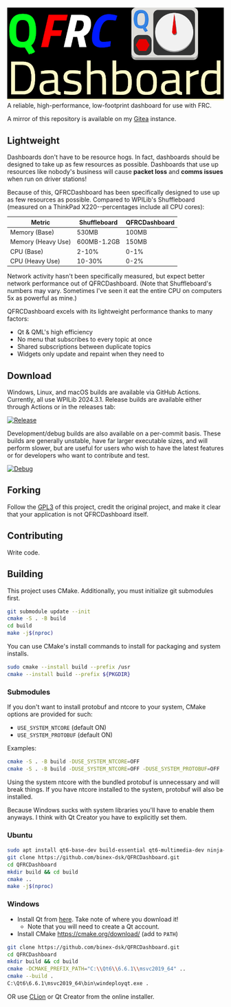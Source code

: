 ![QFRCDashboard](QFRCDashboard-display.png "QFRCDashboard")
A reliable, high-performance, low-footprint dashboard for use with FRC.

A mirror of this repository is available on my [Gitea](https://git.swurl.xyz/swirl/qfrcdashboard.git) instance.

## Lightweight
Dashboards don't have to be resource hogs. In fact, dashboards should be designed to take up as few resources as possible. Dashboards that use up resources like nobody's business will cause **packet loss** and **comms issues** when run on driver stations!

Because of this, QFRCDashboard has been specifically designed to use up as few resources as possible. Compared to WPILib's Shuffleboard (measured on a ThinkPad X220--percentages include all CPU cores):

| Metric            | Shuffleboard  | QFRCDashboard |
| ----------------- | ------------- | ------------- |
| Memory (Base)     | 530MB         | 100MB         |
| Memory (Heavy Use)| 600MB-1.2GB   | 150MB         |
| CPU (Base)        | 2-10%         | 0-1%          |
| CPU (Heavy Use)   | 10-30%        | 0-2%          |

Network activity hasn't been specifically measured, but expect better network performance out of QFRCDashboard. (Note that Shuffleboard's numbers may vary. Sometimes I've seen it eat the entire CPU on computers 5x as powerful as mine.)

QFRCDashboard excels with its lightweight performance thanks to many factors:
- Qt & QML's high efficiency
- No menu that subscribes to every topic at once
- Shared subscriptions between duplicate topics
- Widgets only update and repaint when they need to

## Download
Windows, Linux, and macOS builds are available via GitHub Actions. Currently, all use WPILib 2024.3.1. Release builds are available either through Actions or in the releases tab:

[![Release](https://github.com/binex-dsk/QFRCDashboard/actions/workflows/trigger_release.yml/badge.svg)](https://github.com/binex-dsk/QFRCDashboard/actions/workflows/trigger_release.yml)

Development/debug builds are also available on a per-commit basis. These builds are generally unstable, have far larger executable sizes, and will perform slower, but are useful for users who wish to have the latest features or for developers who want to contribute and test.

[![Debug](https://github.com/binex-dsk/QFRCDashboard/actions/workflows/trigger_builds.yml/badge.svg)](https://github.com/binex-dsk/QFRCDashboard/actions/workflows/trigger_builds.yml)

## Forking
Follow the [GPL3](LICENSE) of this project, credit the original project, and make it clear that your application is not QFRCDashboard itself.

## Contributing
Write code.

## Building
This project uses CMake. Additionally, you must initialize git submodules first.

```bash
git submodule update --init
cmake -S . -B build
cd build
make -j$(nproc)
```

You can use CMake's install commands to install for packaging and system installs.

```bash
sudo cmake --install build --prefix /usr
cmake --install build --prefix ${PKGDIR}
```

### Submodules
If you don't want to install protobuf and ntcore to your system, CMake options are provided for such:

- `USE_SYSTEM_NTCORE` (default ON)
- `USE_SYSTEM_PROTOBUF` (default ON)

Examples:

```bash
cmake -S . -B build -DUSE_SYSTEM_NTCORE=OFF
cmake -S . -B build -DUSE_SYSTEM_NTCORE=OFF -DUSE_SYSTEM_PROTOBUF=OFF
```

Using the system ntcore with the bundled protobuf is unnecessary and will break things. If you have ntcore installed to the system, protobuf will also be installed.

Because Windows sucks with system libraries you'll have to enable them anyways. I think with Qt Creator you have to explicitly set them.

### Ubuntu
```bash
sudo apt install qt6-base-dev build-essential qt6-multimedia-dev ninja-build
git clone https://github.com/binex-dsk/QFRCDashboard.git
cd QFRCDashboard
mkdir build && cd build
cmake ..
make -j$(nproc)
```

### Windows
- Install Qt from [here](https://www.qt.io/download-qt-installer-oss). Take note of where you download it!
  * Note that you will need to create a Qt account.
- Install CMake https://cmake.org/download/ (add to `PATH`)
```bash
git clone https://github.com/binex-dsk/QFRCDashboard.git
cd QFRCDashboard
mkdir build && cd build
cmake -DCMAKE_PREFIX_PATH="C:\\Qt6\\6.6.1\\msvc2019_64" ..
cmake --build .
C:\Qt6\6.6.1\msvc2019_64\bin\windeployqt.exe .
```
OR use [CLion](https://www.jetbrains.com/clion/) or Qt Creator from the online installer.
